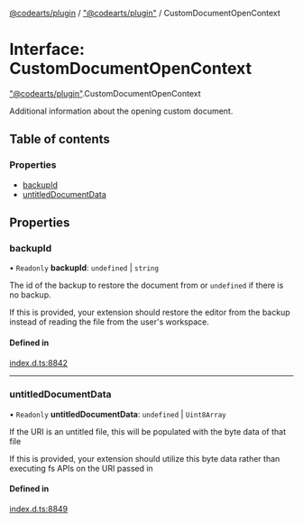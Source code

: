 [@codearts/plugin](../README.md) / ["@codearts/plugin"](../modules/_codearts_plugin_.md) / CustomDocumentOpenContext

# Interface: CustomDocumentOpenContext

["@codearts/plugin"](../modules/_codearts_plugin_.md).CustomDocumentOpenContext

Additional information about the opening custom document.

## Table of contents

### Properties

- [backupId](codearts_plugin_.CustomDocumentOpenContext.md#backupid)
- [untitledDocumentData](codearts_plugin_.CustomDocumentOpenContext.md#untitleddocumentdata)

## Properties

### backupId

• `Readonly` **backupId**: `undefined` \| `string`

The id of the backup to restore the document from or `undefined` if there is no backup.

If this is provided, your extension should restore the editor from the backup instead of reading the file
from the user's workspace.

#### Defined in

[index.d.ts:8842](https://github.com/huaweicloud/cloudide-plugin-api/blob/5055bbd/index.d.ts#L8842)

___

### untitledDocumentData

• `Readonly` **untitledDocumentData**: `undefined` \| `Uint8Array`

If the URI is an untitled file, this will be populated with the byte data of that file

If this is provided, your extension should utilize this byte data rather than executing fs APIs on the URI passed in

#### Defined in

[index.d.ts:8849](https://github.com/huaweicloud/cloudide-plugin-api/blob/5055bbd/index.d.ts#L8849)
